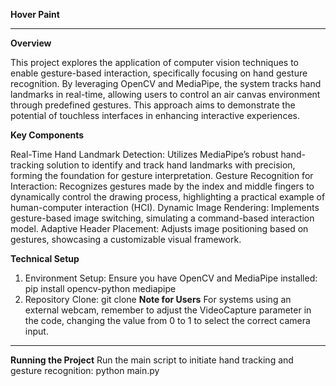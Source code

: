 <b>Hover Paint</b><br><hr>

<b>Overview</b>

This project explores the application of computer vision techniques to enable gesture-based interaction, specifically focusing on hand gesture recognition. By leveraging OpenCV and MediaPipe, the system tracks hand landmarks in real-time, allowing users to control an air canvas environment through predefined gestures. This approach aims to demonstrate the potential of touchless interfaces in enhancing interactive experiences.

<b>Key Components</b>

Real-Time Hand Landmark Detection: Utilizes MediaPipe’s robust hand-tracking solution to identify and track hand landmarks with precision, forming the foundation for gesture interpretation.
Gesture Recognition for Interaction: Recognizes gestures made by the index and middle fingers to dynamically control the drawing process, highlighting a practical example of human-computer interaction (HCI).
Dynamic Image Rendering: Implements gesture-based image switching, simulating a command-based interaction model.
Adaptive Header Placement: Adjusts image positioning based on gestures, showcasing a customizable visual framework.

<b>Technical Setup</b>
1. Environment Setup: Ensure you have OpenCV and MediaPipe installed:
   pip install opencv-python mediapipe
2. Repository Clone:
   git clone <repo-link>
<b>Note for Users</b>
For systems using an external webcam, remember to adjust the VideoCapture parameter in the code, changing the value from 0 to 1 to select the correct camera input.
<hr>
<b>Running the Project</b>
  Run the main script to initiate hand tracking and gesture recognition:
  python main.py
